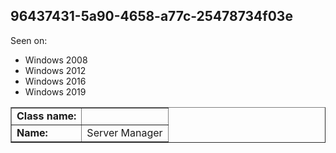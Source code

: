 ## 96437431-5a90-4658-a77c-25478734f03e

Seen on:
* Windows 2008
* Windows 2012
* Windows 2016
* Windows 2019

<table border="1" class="docutils">
  <tbody>
    <tr>
      <td><b>Class name:</b></td>
      <td>&nbsp;</td>
    </tr>
    <tr>
      <td><b>Name:</b></td>
      <td>Server Manager</td>
    </tr>
  </tbody>
</table>

